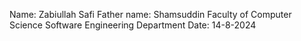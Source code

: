 Name: 
Zabiullah Safi
Father name:
Shamsuddin
Faculty of Computer Science
Software Engineering Department
Date:
14-8-2024
